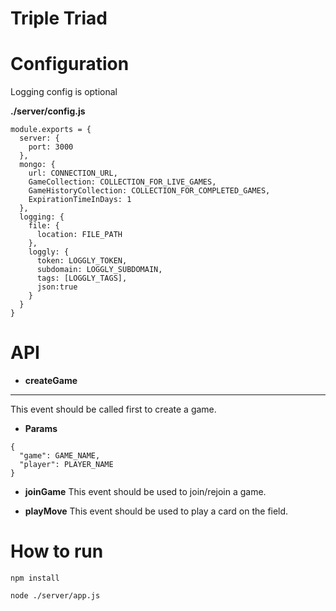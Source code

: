 # Triple Triad

# Configuration
Logging config is optional

**./server/config.js**
```
module.exports = {
  server: {
    port: 3000
  },
  mongo: {
    url: CONNECTION_URL,
    GameCollection: COLLECTION_FOR_LIVE_GAMES,
    GameHistoryCollection: COLLECTION_FOR_COMPLETED_GAMES,
    ExpirationTimeInDays: 1
  },
  logging: {
    file: {
      location: FILE_PATH
    },
    loggly: {
      token: LOGGLY_TOKEN,
      subdomain: LOGGLY_SUBDOMAIN,
      tags: [LOGGLY_TAGS],
      json:true
    }
  }
}
```

# API
* **createGame**
----
  This event should be called first to create a game.
  
  * **Params**

  ```
  {
    "game": GAME_NAME,
    "player": PLAYER_NAME
  }
  ```

* **joinGame**
  This event should be used to join/rejoin a game.

* **playMove**
  This event should be used to play a card on the field.


# How to run
```npm install```

```node ./server/app.js```
